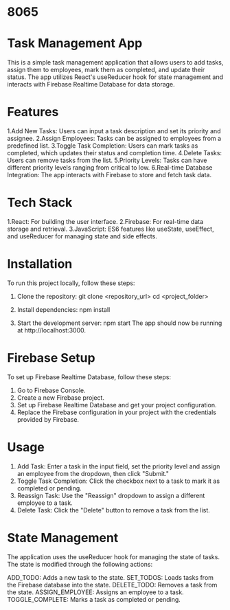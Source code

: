 # 8065


# Task Management App


This is a simple task management application that allows users to add tasks, assign them to employees, mark them as completed, and update their status. The app utilizes React's useReducer hook for state management and interacts with Firebase Realtime Database for data storage.

# Features

1.Add New Tasks: Users can input a task description and set its priority and assignee.
2.Assign Employees: Tasks can be assigned to employees from a predefined list.
3.Toggle Task Completion: Users can mark tasks as completed, which updates their status and completion time.
4.Delete Tasks: Users can remove tasks from the list.
5.Priority Levels: Tasks can have different priority levels ranging from critical to low.
6.Real-time Database Integration: The app interacts with Firebase to store and fetch task data.


# Tech Stack

1.React: For building the user interface.
2.Firebase: For real-time data storage and retrieval.
3.JavaScript: ES6 features like useState, useEffect, and useReducer for managing state and side effects.

# Installation

To run this project locally, follow these steps:

1. Clone the repository:
  git clone <repository_url>
cd <project_folder>

2. Install dependencies:
    npm install

3. Start the development server:
    npm start
The app should now be running at http://localhost:3000.


# Firebase Setup
To set up Firebase Realtime Database, follow these steps:

1. Go to Firebase Console.
2. Create a new Firebase project.
3. Set up Firebase Realtime Database and get your project configuration.
4. Replace the Firebase configuration in your project with the credentials provided by Firebase.


# Usage
1. Add Task: Enter a task in the input field, set the priority level and assign an employee from the dropdown, then click "Submit."
2. Toggle Task Completion: Click the checkbox next to a task to mark it as completed or pending.
3. Reassign Task: Use the "Reassign" dropdown to assign a different employee to a task.
4. Delete Task: Click the "Delete" button to remove a task from the list.



# State Management
The application uses the useReducer hook for managing the state of tasks. The state is modified through the following actions:

ADD_TODO: Adds a new task to the state.
SET_TODOS: Loads tasks from the Firebase database into the state.
DELETE_TODO: Removes a task from the state.
ASSIGN_EMPLOYEE: Assigns an employee to a task.
TOGGLE_COMPLETE: Marks a task as completed or pending.


